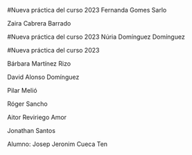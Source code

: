 
#Nueva práctica del curso 2023
Fernanda Gomes Sarlo

Zaira Cabrera Barrado


#Nueva práctica del curso 2023
Núria Domínguez Domínguez

#Nueva práctica del curso 2023

Bárbara Martínez Rizo

David Alonso Domínguez

Pilar Melió

Róger Sancho

Aitor Reviriego Amor

Jonathan Santos

Alumno: Josep Jeronim Cueca Ten
